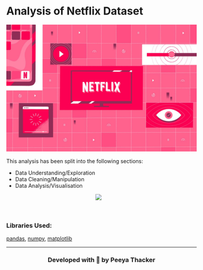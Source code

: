 # Analysis of Netflix Dataset

<img src="netflix_wallpaper.jpg">

This analysis has been split into the following sections:
* Data Understanding/Exploration
* Data Cleaning/Manipulation
* Data Analysis/Visualisation

<p>
  <center><img src="https://img.shields.io/badge/Made%20with-python-lightgrey"/> &nbsp; &nbsp;</center>
</p>
<br />

### Libraries Used: 
[pandas](https://pandas.pydata.org/docs/), [numpy](https://numpy.org/doc/stable/reference/), [matplotlib](https://matplotlib.org/)

***

<h3 align="center">Developed with 🖤 by Peeya Thacker</h3>